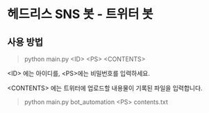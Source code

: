 # 헤드리스 SNS 봇 - 트위터 봇


## 사용 방법
> python main.py <ID\> <PS\> <CONTENTS\>

 <ID\> 에는 아이디를, <PS\>에는 비밀번호를 입력하세요.
 
 <CONTENTS\> 에는 트위터에 업로드할 내용물이 기록된 파일을 입력합니다.
 
 > python main.py bot_automation <PS\> contents.txt

